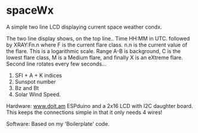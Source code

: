 # spaceWx
A simple two line LCD displaying current space weather condx.

The two line display shows, on the top line.. Time HH:MM in UTC. followed by XRAY:Fn.n where F is the current flare class. n.n is the current value of the flare. This is a logarithmic scale. Range A-B is background, C is the lowest flare class, M is a Medium flare, and finally X is an eXtreme flare.
Second line rotates every few seconds...
1. SFI + A + K indices
2. Sunspot number
3. Bz and Bt
4. Solar Wind Speed.

Hardware: www.doit.am ESPduino and a 2x16 LCD with I2C daughter board. This keeps the connections simple in that it only needs 4 wires!

Software: Based on my 'Boilerplate' code. 

